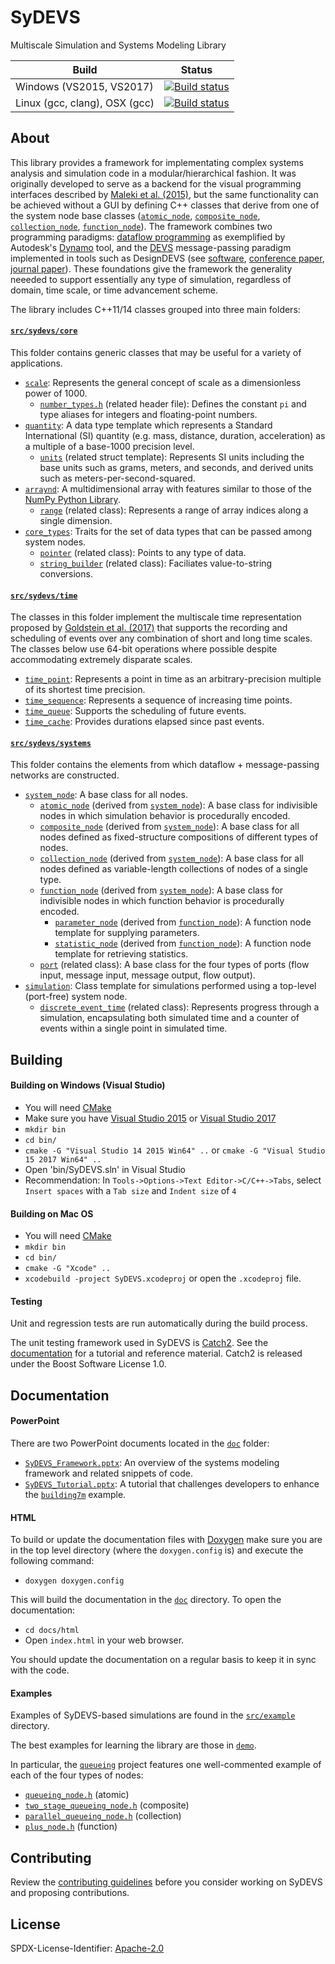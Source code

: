 # SyDEVS

Multiscale Simulation and Systems Modeling Library

| Build | Status |
|-------|--------|
| Windows (VS2015, VS2017) | [![Build status](https://ci.appveyor.com/api/projects/status/afe2i9b8h9nxfta4?svg=true)](https://ci.appveyor.com/project/sbreslav/sydevs) |
| Linux (gcc, clang), OSX (gcc) | [![Build status](https://travis-ci.org/Autodesk/sydevs.svg?branch=master)](https://travis-ci.org/Autodesk/sydevs) |

## About

This library provides a framework for implementating complex systems analysis and simulation code in a modular/hierarchical fashion. It was originally developed to serve as a backend for the visual programming interfaces described by [Maleki et al. (2015)](https://www.autodeskresearch.com/publications/designingdevs), but the same functionality can be achieved without a GUI by defining C++ classes that derive from one of the system node base classes ([`atomic_node`](src/sydevs/systems/atomic_node.h), [`composite_node`](src/sydevs/systems/composite_node.h), [`collection_node`](src/sydevs/systems/collection_node.h), [`function_node`](src/sydevs/systems/function_node.h)). The framework combines two programming paradigms: [dataflow programming](https://en.wikipedia.org/wiki/Dataflow_programming) as exemplified by Autodesk's [Dynamo](http://dynamobim.org/) tool, and the [DEVS](https://en.wikipedia.org/wiki/DEVS) message-passing paradigm implemented in tools such as DesignDEVS (see [software](http://simaud.com/resources.php#software), [conference paper](https://www.autodeskresearch.com/designdevs), [journal paper](https://www.autodeskresearch.com/publications/practical-aspects-designdevs-simulation-environment)). These foundations give the framework the generality neeeded to support essentially any type of simulation, regardless of domain, time scale, or time advancement scheme.

The library includes C++11/14 classes grouped into three main folders:

#### [`src/sydevs/core`](src/sydevs/core)

This folder contains generic classes that may be useful for a variety of applications.

- [`scale`](src/sydevs/core/scale.h): Represents the general concept of scale as a dimensionless power of 1000.
  - [`number_types.h`](src/sydevs/core/number_types.h) (related header file): Defines the constant `pi` and type aliases for integers and floating-point numbers.
- [`quantity`](src/sydevs/core/quantity.h): A data type template which represents a Standard International (SI) quantity (e.g. mass, distance, duration, acceleration) as a multiple of a base-1000 precision level.
  - [`units`](src/sydevs/core/units.h) (related struct template): Represents SI units including the base units such as grams, meters, and seconds, and derived units such as meters-per-second-squared.
- [`arraynd`](src/sydevs/core/arraynd.h): A multidimensional array with features similar to those of the [NumPy Python Library](http://www.numpy.org/).
  - [`range`](src/sydevs/core/range.h) (related class): Represents a range of array indices along a single dimension.
- [`core_types`](src/sydevs/core/core_types.h): Traits for the set of data types that can be passed among system nodes.
  - [`pointer`](src/sydevs/core/pointer.h) (related class): Points to any type of data.
  - [`string_builder`](src/sydevs/core/string_builder.h) (related class): Faciliates value-to-string conversions.

#### [`src/sydevs/time`](src/sydevs/time)

The classes in this folder implement the multiscale time representation proposed by [Goldstein et al. (2017)](https://www.autodeskresearch.com/publications/multiscale-representation-simulated-time) that supports the recording and scheduling of events over any combination of short and long time scales. The classes below use 64-bit operations where possible despite accommodating extremely disparate scales.

- [`time_point`](src/sydevs/time/time_point.h): Represents a point in time as an arbitrary-precision multiple of its shortest time precision.
- [`time_sequence`](src/sydevs/time/time_sequence.h): Represents a sequence of increasing time points.
- [`time_queue`](src/sydevs/time/time_queue.h): Supports the scheduling of future events.
- [`time_cache`](src/sydevs/time/time_cache.h): Provides durations elapsed since past events.

#### [`src/sydevs/systems`](src/sydevs/systems)

This folder contains the elements from which dataflow + message-passing networks are constructed.

- [`system_node`](src/sydevs/systems/system_node.h): A base class for all nodes.
  - [`atomic_node`](src/sydevs/systems/atomic_node.h) (derived from [`system_node`](src/sydevs/systems/system_node.h)): A base class for indivisible nodes in which simulation behavior is procedurally encoded.
  - [`composite_node`](src/sydevs/systems/composite_node.h) (derived from [`system_node`](src/sydevs/systems/system_node.h)): A base class for all nodes defined as fixed-structure compositions of different types of nodes.
  - [`collection_node`](src/sydevs/systems/collection_node.h) (derived from [`system_node`](src/sydevs/systems/system_node.h)): A base class for all nodes defined as variable-length collections of nodes of a single type.
  - [`function_node`](src/sydevs/systems/function_node.h) (derived from [`system_node`](src/sydevs/systems/system_node.h)): A base class for indivisible nodes in which function behavior is procedurally encoded.
    - [`parameter_node`](src/sydevs/systems/parameter_node.h) (derived from [`function_node`](src/sydevs/systems/function_node.h)): A function node template for supplying parameters.
    - [`statistic_node`](src/sydevs/systems/statistic_node.h) (derived from [`function_node`](src/sydevs/systems/function_node.h)): A function node template for retrieving statistics.
  - [`port`](src/sydevs/systems/port.h) (related class): A base class for the four types of ports (flow input, message input, message output, flow output).
- [`simulation`](src/sydevs/systems/simulation.h): Class template for simulations performed using a top-level (port-free) system node.
  - [`discrete_event_time`](src/sydevs/systems/discrete_event_time.h) (related class): Represents progress through a simulation, encapsulating both simulated time and a counter of events within a single point in simulated time.

## Building

#### Building on Windows (Visual Studio)
* You will need [CMake](http://www.cmake.org/)
* Make sure you have [Visual Studio 2015](https://www.visualstudio.com) or [Visual Studio 2017](https://www.visualstudio.com)
* `mkdir bin`
* `cd bin/`
* `cmake -G "Visual Studio 14 2015 Win64" ..` or `cmake -G "Visual Studio 15 2017 Win64" ..`
* Open 'bin/SyDEVS.sln' in Visual Studio
* Recommendation: In `Tools->Options->Text Editor->C/C++->Tabs`, select `Insert spaces` with a `Tab size` and `Indent size` of `4`

#### Building on Mac OS
* You will need [CMake](http://www.cmake.org/)
* `mkdir bin`
* `cd bin/`
* `cmake -G "Xcode" ..`
* `xcodebuild -project SyDEVS.xcodeproj` or open the `.xcodeproj` file.

#### Testing

Unit and regression tests are run automatically during the build process.

The unit testing framework used in SyDEVS is [Catch2](https://github.com/catchorg/Catch2). See the [documentation](https://github.com/catchorg/Catch2/tree/master/docs) for a tutorial and reference material. Catch2 is released under the Boost Software License 1.0.

## Documentation

#### PowerPoint

There are two PowerPoint documents located in the [`doc`](doc) folder:

- [`SyDEVS_Framework.pptx`](doc/SyDEVS_Framework.pptx): An overview of the systems modeling framework and related snippets of code.
- [`SyDEVS_Tutorial.pptx`](doc/SyDEVS_Tutorial.pptx): A tutorial that challenges developers to enhance the [`building7m`](src/example/demo/building7m) example.

#### HTML

To build or update the documentation files with [Doxygen](http://www.stack.nl/~dimitri/doxygen) make sure you are in the top level directory (where the `doxygen.config` is) and execute the following command:

- `doxygen doxygen.config`

This will build the documentation in the [`doc`](doc) directory. To open the documentation:

- `cd docs/html`
- Open `index.html` in your web browser.

You should update the documentation on a regular basis to keep it in sync with the code.

#### Examples

Examples of SyDEVS-based simulations are found in the [`src/example`](src/example) directory.

The best examples for learning the library are those in [`demo`](src/example/demo).

In particular, the [`queueing`](src/example/demo/queueing) project features one well-commented example of each of the four types of nodes:

- [`queueing_node.h`](src/example/demo/queueing/queueing_node.h) (atomic)
- [`two_stage_queueing_node.h`](src/example/demo/queueing/two_stage_queueing_node.h) (composite)
- [`parallel_queueing_node.h`](src/example/demo/queueing/parallel_queueing_node.h) (collection)
- [`plus_node.h`](src/example/demo/queueing/plus_node.h) (function)

## Contributing

Review the [contributing guidelines](CONTRIBUTING.md) before you consider working on SyDEVS and proposing contributions.

## License

SPDX-License-Identifier: [Apache-2.0](LICENSE.md)
